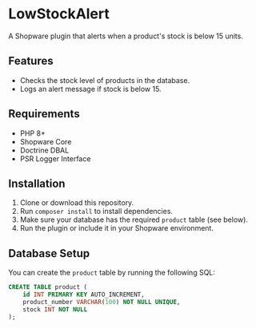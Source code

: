 # LowStockAlert

A Shopware plugin that alerts when a product's stock is below 15 units.

## Features

- Checks the stock level of products in the database.
- Logs an alert message if stock is below 15.

## Requirements

- PHP 8+
- Shopware Core
- Doctrine DBAL
- PSR Logger Interface

## Installation

1. Clone or download this repository.
2. Run `composer install` to install dependencies.
3. Make sure your database has the required `product` table (see below).
4. Run the plugin or include it in your Shopware environment.

## Database Setup

You can create the `product` table by running the following SQL:

```sql
CREATE TABLE product (
    id INT PRIMARY KEY AUTO_INCREMENT,
    product_number VARCHAR(100) NOT NULL UNIQUE,
    stock INT NOT NULL
);
